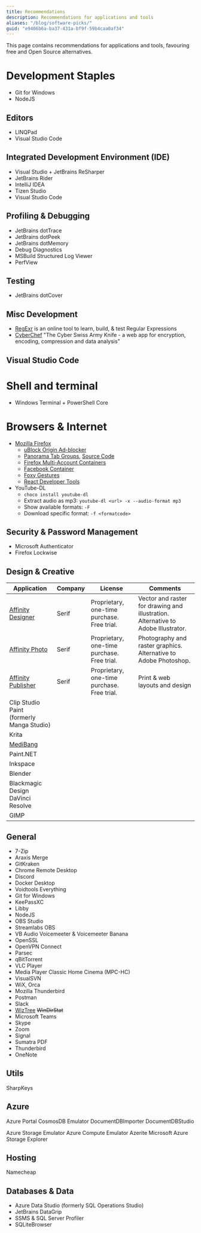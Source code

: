 ```yaml
---
title: Recommendations
description: Recommendations for applications and tools
aliases: "/blog/software-picks/"
guid: "e9406b6a-ba37-431a-bf9f-59b4caa0af34"
---
```


This page contains recommendations for applications and tools, favouring free and Open Source alternatives.

# Development Staples

* Git for Windows
* NodeJS

## Editors

* LINQPad
* Visual Studio Code

## Integrated Development Environment (IDE)

* Visual Studio + JetBrains ReSharper
* JetBrains Rider
* IntelliJ IDEA
* Tizen Studio
* Visual Studio Code

## Profiling & Debugging

* JetBrains dotTrace
* JetBrains dotPeek
* JetBrains dotMemory
* Debug Diagnostics
* MSBuild Structured Log Viewer
* PerfView

## Testing

* JetBrains dotCover

## Misc Development

* [RegExr](https://regexr.com/) is an online tool to learn, build, & test Regular Expressions
* [CyberChef](https://gchq.github.io/CyberChef/) "The Cyber Swiss Army Knife - a web app for encryption, encoding, compression and data analysis"

## Visual Studio Code

# Shell and terminal

* Windows Terminal + PowerShell Core

# Browsers & Internet

* [Mozilla Firefox](https://www.mozilla.org/en-US/firefox/)
  * [uBlock Origin Ad-blocker](https://addons.mozilla.org/en-US/firefox/addon/ublock-origin/)
  * [Panorama Tab Groups](https://addons.mozilla.org/en-US/firefox/addon/panorama-tab-groups/), [Source Code](https://github.com/projectdelphai/panorama-tab-groups)
  * [Firefox Multi-Account Containers](https://addons.mozilla.org/en-US/firefox/addon/multi-account-containers/)
  * [Facebook Container](https://addons.mozilla.org/en-US/firefox/addon/facebook-container/)
  * [Foxy Gestures](https://addons.mozilla.org/en-US/firefox/addon/foxy-gestures/)
  * [React Developer Tools](https://addons.mozilla.org/en-US/firefox/addon/react-devtools/)
* YouTube-DL
  * `choco install youtube-dl`
  * Extract audio as mp3: `youtube-dl <url> -x --audio-format mp3`
  * Show available formats: `-F`
  * Download specific format: `-f <formatcode>`

## Security & Password Management

* Microsoft Authenticator
* Firefox Lockwise

## Design & Creative

| Application                               | Company | License | Comments |
|-------------------------------------------|---------|---------|----------|
| [Affinity Designer](https://affinity.serif.com/designer/) | Serif | Proprietary, one-time purchase. Free trial. | Vector and raster for drawing and illustration. Alternative to Adobe Illustrator. |
| [Affinity Photo](https://affinity.serif.com/photo/) | Serif | Proprietary, one-time purchase. Free trial. | Photography and raster graphics. Alternative to Adobe Photoshop. |
| [Affinity Publisher](https://affinity.serif.com/publisher/) | Serif | Proprietary, one-time purchase. Free trial. | Print & web layouts and design |
| Clip Studio Paint (formerly Manga Studio) |         |         |          |
| Krita                                     |         |         |          |
| [MediBang](https://medibangpaint.com/en/) |         |         |          |
| Paint.NET                                 |         |         |          |
| Inkspace                                  |         |         |          |
| Blender                                   |         |         |          |
| Blackmagic Design DaVinci Resolve         |         |         |          |
| GIMP                                      |         |         |          |

## General

* 7-Zip
* Araxis Merge
* GitKraken
* Chrome Remote Desktop
* Discord
* Docker Desktop
* Voidtools Everything
* Git for Windows
* KeePassXC
* Libby
* NodeJS
* OBS Studio
* Streamlabs OBS
* VB Audio Voicemeeter & Voicemeeter Banana
* OpenSSL
* OpenVPN Connect
* Parsec
* qBitTorrent
* VLC Player
* Media Player Classic Home Cinema (MPC-HC)
* VisualSVN
* WiX, Orca
* Mozilla Thunderbird
* Postman
* Slack
* [WizTree](https://www.diskanalyzer.com/) ~~WinDirStat~~
* Microsoft Teams
* Skype
* Zoom
* Signal
* Sumatra PDF
* Thunderbird
* OneNote

## Utils

SharpKeys

## Azure

Azure Portal
CosmosDB Emulator
    DocumentDBImporter
    DocumentDBStudio

Azure Storage Emulator
Azure Compute Emulator
Azerite
Microsoft Azure Storage Explorer

## Hosting

Namecheap

## Databases & Data

* Azure Data Studio (formerly SQL Operations Studio)
* JetBrains DataGrip
* SSMS & SQL Server Profiler
* SQLiteBrowser
